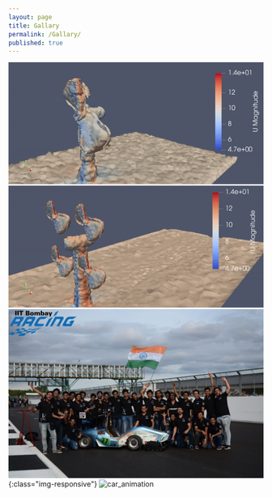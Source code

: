 ```yaml
---
layout: page
title: Gallary
permalink: /Gallary/
published: true
---
```

![single_animation](/assets/single_animation.gif)
![multi_animation](/assets/multi_animation.gif)
![team_photo.jpg](/assets/team_photo.jpg){:class="img-responsive"}
![car_animation](/assets/car_animation.gif)

